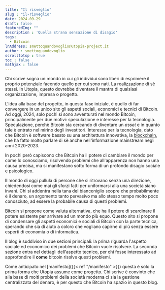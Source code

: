 ```yaml
---
title: "Il risveglio"
slug : "il-risveglio"
date: 2024-09-29
draft: false
featuredImg: ""
description : 'Quella strana sensazione di disagio'
tags: 
  - Bitcoin
lnAddress: smettoquandovoglio@utopia-project.it
author : smettoquandovoglio
scrolltotop : true
toc : false
mathjax : false
---
```


Chi scrive sogna un mondo in cui gli individui sono liberi di esprimere il proprio potenziale facendo quello per cui sono nati. La realizzazione di sè stessi. In Utopia, questo dovrebbe diventare il mantra di qualsiasi organizzazione, impresa o progetto.

L'idea alla base del progetto, in questa fase iniziale, è quello di far convergere in un unico sito gli aspetti sociali, economici e tecnici di Bitcoin.
Ad oggi, 2024, solo pochi si sono avventurati nel mondo Bitcoin, principalmente per due motivi: speculazione e interesse per la tecnologia.
Speculazione, perchè Bitcoin sta cercando di diventare un *asset* e in quanto tale è entrato nel mirino degli investitori.
Interesse per la tecnologia, dato che Bitcoin è software basato su una architettura innovativa, la [blockchain](https://en.wikipedia.org/wiki/Blockchain), che ha fatto molto parlare di sè anche nell'informazione mainstream negli anni 2020-2023.

In pochi però capiscono che Bitcoin ha il potere di cambiare il mondo per come lo conosciamo, risolvendo problemi che all'apparenza non hanno una causa precisa, ma si manifestano sotto forma di un profondo disagio sociale e psicologico.

Il mondo di oggi pullula di persone che si ritrovano senza una direzione, chiedendosi come mai gli sforzi fatti per uniformarsi alla una società siano invani.
Chi si addentra nella tana del bianconiglio scopre che probabilmente è il denaro, un argomento tanto pervasivo ma allo stesso tempo molto poco conosciuto, ad essere la probabile causa di questi problemi.

Bitcoin si propone come valuta alternativa, che ha il potere di scardinare il potere esistente per arrivare ad un mondo più equo.
Questo sito si propone di condensare gli aspetti economici e sociali di Bitcoin con la parte tecnica, sperando che sia di aiuto a coloro che vogliano capirne di più senza essere esperti di economia o di informatica.

Il blog è suddiviso in due sezioni principali: la prima riguarda l'aspetto sociale ed economico dei problemi che Bitcoin vuole risolvere.
La seconda sezione entra nel dettagli dell'aspetto tecnico, per chi fosse interessato ad approfondire il **come** bitcoin risolve questi problemi.

Come anticipato nel [manifesto]({{< ref "/manifesto" >}}) questa è solo la prima forma che Utopia assume come progetto.
Chi scrive è convinto che alla base di molti problemi della società moderna ci sia la gestione centralizzata del denaro, è per questo che Bitcoin ha spazio in questo blog.
